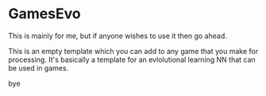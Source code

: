 # GamesEvo
This is mainly for me, but if anyone wishes to use it then go ahead.

This is an empty template which you can add to any game that you make for processing. It's basically a template for an evlolutional learning NN that can be used in games.

bye
